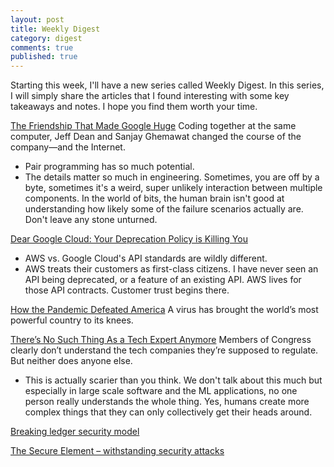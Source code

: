```yaml
---
layout: post
title: Weekly Digest
category: digest
comments: true
published: true
---
```


Starting this week, I'll have a new series called Weekly Digest. In this series, I will simply share the articles that I found interesting with some key takeaways and notes. I hope you find them worth your time.

[The Friendship That Made Google Huge](https://www.newyorker.com/magazine/2018/12/10/the-friendship-that-made-google-huge/amp?__twitter_impression=true)
Coding together at the same computer, Jeff Dean and Sanjay Ghemawat changed the course of the company—and the Internet.
- Pair programming has so much potential.
- The details matter so much in engineering. Sometimes, you are off by a byte, sometimes it's a weird, super unlikely interaction between multiple components. In the world of bits, the human brain isn't good at understanding how likely some of the failure scenarios actually are. Don't leave any stone unturned.

[Dear Google Cloud: Your Deprecation Policy is Killing You](https://medium.com/@steve.yegge/dear-google-cloud-your-deprecation-policy-is-killing-you-ee7525dc05dc)
- AWS vs. Google Cloud's API standards are wildly different.
- AWS treats their customers as first-class citizens. I have never seen an API being deprecated, or a feature of an existing API. AWS lives for those API contracts. Customer trust begins there.

[How the Pandemic Defeated America](https://www.theatlantic.com/magazine/archive/2020/09/coronavirus-american-failure/614191/) 
A virus has brought the world’s most powerful country to its knees.

[There’s No Such Thing As a Tech Expert Anymore](https://www.wired.com/story/theres-no-such-thing-as-a-tech-expert-anymore/)
Members of Congress clearly don’t understand the tech companies they’re supposed to regulate. But neither does anyone else.
- This is actually scarier than you think. We don't talk about this much but especially in large scale software and the ML applications, no one person really understands the whole thing. Yes, humans create more complex things that they can only collectively get their heads around.

[Breaking ledger security model](https://saleemrashid.com/2018/03/20/breaking-ledger-security-model/)

[The Secure Element – withstanding security attacks](https://www.ledger.com/academy/security/the-secure-element-whistanding-security-attacks/)


